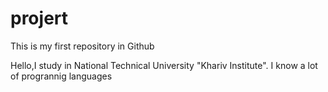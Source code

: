 # projert
This is my first repository in Github

Hello,I study in National Technical University "Khariv Institute". I know a lot of progrannig languages
